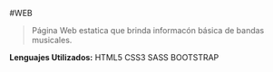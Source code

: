 #WEB
>
>Página Web estatica que brinda informacón básica de bandas musicales.
>
**Lenguajes Utilizados:**
HTML5
CSS3
SASS
BOOTSTRAP
